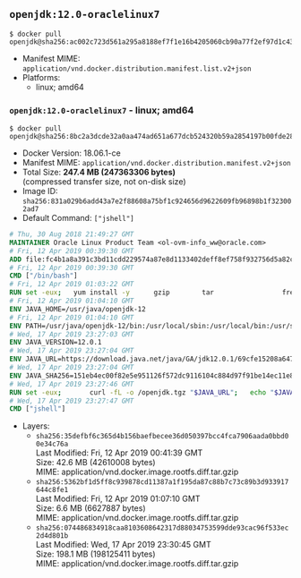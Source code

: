 ## `openjdk:12.0-oraclelinux7`

```console
$ docker pull openjdk@sha256:ac002c723d561a295a8188ef7f1e16b4205060cb90a77f2ef97d1c43f6bbaee4
```

-	Manifest MIME: `application/vnd.docker.distribution.manifest.list.v2+json`
-	Platforms:
	-	linux; amd64

### `openjdk:12.0-oraclelinux7` - linux; amd64

```console
$ docker pull openjdk@sha256:8bc2a3dcde32a0aa474ad651a677dcb524320b59a2854197b00fde28af2f0630
```

-	Docker Version: 18.06.1-ce
-	Manifest MIME: `application/vnd.docker.distribution.manifest.v2+json`
-	Total Size: **247.4 MB (247363306 bytes)**  
	(compressed transfer size, not on-disk size)
-	Image ID: `sha256:831a029b6add43a7e2f88608a75bf1c924656d9622609fb96898b1f323002ad7`
-	Default Command: `["jshell"]`

```dockerfile
# Thu, 30 Aug 2018 21:49:27 GMT
MAINTAINER Oracle Linux Product Team <ol-ovm-info_ww@oracle.com>
# Fri, 12 Apr 2019 00:39:30 GMT
ADD file:fc4b1a8a391c3bd11cdd229574a87e8d1133402deff8ef758f932756d5a82ca3 in / 
# Fri, 12 Apr 2019 00:39:30 GMT
CMD ["/bin/bash"]
# Fri, 12 Apr 2019 01:03:22 GMT
RUN set -eux; 	yum install -y 		gzip 		tar 				freetype fontconfig 	; 	rm -rf /var/cache/yum
# Fri, 12 Apr 2019 01:04:10 GMT
ENV JAVA_HOME=/usr/java/openjdk-12
# Fri, 12 Apr 2019 01:04:10 GMT
ENV PATH=/usr/java/openjdk-12/bin:/usr/local/sbin:/usr/local/bin:/usr/sbin:/usr/bin:/sbin:/bin
# Wed, 17 Apr 2019 23:27:03 GMT
ENV JAVA_VERSION=12.0.1
# Wed, 17 Apr 2019 23:27:04 GMT
ENV JAVA_URL=https://download.java.net/java/GA/jdk12.0.1/69cfe15208a647278a19ef0990eea691/12/GPL/openjdk-12.0.1_linux-x64_bin.tar.gz
# Wed, 17 Apr 2019 23:27:04 GMT
ENV JAVA_SHA256=151eb4ec00f82e5e951126f572dc9116104c884d97f91be14ec11e85fc2dd626
# Wed, 17 Apr 2019 23:27:46 GMT
RUN set -eux; 		curl -fL -o /openjdk.tgz "$JAVA_URL"; 	echo "$JAVA_SHA256 */openjdk.tgz" | sha256sum -c -; 	mkdir -p "$JAVA_HOME"; 	tar --extract --file /openjdk.tgz --directory "$JAVA_HOME" --strip-components 1; 	rm /openjdk.tgz; 		ln -sfT "$JAVA_HOME" /usr/java/default; 	ln -sfT "$JAVA_HOME" /usr/java/latest; 	for bin in "$JAVA_HOME/bin/"*; do 		base="$(basename "$bin")"; 		[ ! -e "/usr/bin/$base" ]; 		alternatives --install "/usr/bin/$base" "$base" "$bin" 20000; 	done; 		java -Xshare:dump; 		java --version; 	javac --version
# Wed, 17 Apr 2019 23:27:47 GMT
CMD ["jshell"]
```

-	Layers:
	-	`sha256:35defbf6c365d4b156baefbecee36d050397bcc4fca7906aada0bbd00e34c76a`  
		Last Modified: Fri, 12 Apr 2019 00:41:39 GMT  
		Size: 42.6 MB (42610008 bytes)  
		MIME: application/vnd.docker.image.rootfs.diff.tar.gzip
	-	`sha256:5362bf1d5ff8c939878cd11387a1f195da87c88b7c73c89b3d933917644c8fe1`  
		Last Modified: Fri, 12 Apr 2019 01:07:10 GMT  
		Size: 6.6 MB (6627887 bytes)  
		MIME: application/vnd.docker.image.rootfs.diff.tar.gzip
	-	`sha256:074486834918caa8103608642317d88034753599dde93cac96f533ec2d4d801b`  
		Last Modified: Wed, 17 Apr 2019 23:30:45 GMT  
		Size: 198.1 MB (198125411 bytes)  
		MIME: application/vnd.docker.image.rootfs.diff.tar.gzip
